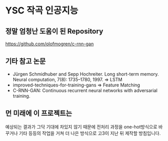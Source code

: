 # YSC 작곡 인공지능

## 정말 엄청난 도움이 된 Repository

https://github.com/olofmogren/c-rnn-gan


## 기타 참고 논문

- Jürgen Schmidhuber and Sepp Hochreiter. Long short-term memory. Neural computation, 7(8):
  1735–1780, 1997. => LSTM
- improved-techniques-for-training-gans => Feature Matching
- C-RNN-GAN: Continuous recurrent neural networks with adversarial training.

## 먼 미래에 이 프로젝트는

예상되는 결과가 그닥 기대에 차있지 않기 때문에 전처리 과정을 one-hot방식으로 바꾸거나 기타 등등의
작업을 거쳐 더 나은 방식으로 고3이 지난 뒤 제작할 방침입니다.
